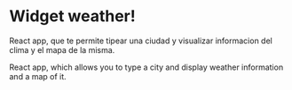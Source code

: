 # Widget weather!

React app, que te permite tipear una ciudad y visualizar informacion del clima y el mapa de la misma.

React app, which allows you to type a city and display weather information and a map of it.
